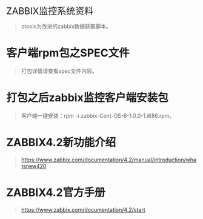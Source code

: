 <font size=5>ZABBIX监控系统资料</font>
> ztools为改进的zabbix数据获取脚本。
# 客户端rpm包之SPEC文件
> 打包详情请查看spec文件内容。
# 打包之后zabbix监控客户端安装包
> 客户端一键安装：rpm -i zabbix-Cent-OS-6-1.0.0-1.i686.rpm。
# ZABBIX4.2新功能介绍
> https://www.zabbix.com/documentation/4.2/manual/introduction/whatsnew420
# ZABBIX4.2官方手册
> https://www.zabbix.com/documentation/4.2/start
